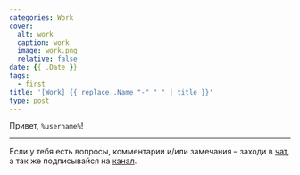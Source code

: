 ```yaml
---
categories: Work
cover:
  alt: work
  caption: work
  image: work.png
  relative: false
date: {{ .Date }}
tags:
  - first
title: '[Work] {{ replace .Name "-" " " | title }}'
type: post
---
```


Привет, `%username%`!

---
Если у тебя есть вопросы, комментарии и/или замечания – заходи в [чат](https://ttttt.me/jtprogru_chat), а так же подписывайся на [канал](https://ttttt.me/jtprogru_channel).
